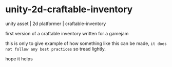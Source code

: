 # unity-2d-craftable-inventory
unity asset | 2d platformer | craftable-inventory

first version of a craftable inventory written for a gamejam

this is only to give example of how something like this can be made, `it does not follow any best practices` so tread lightly.

hope it helps